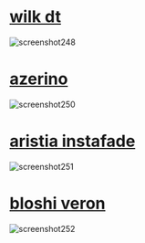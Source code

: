  # [wilk dt](https://cdn.discordapp.com/attachments/1035667154781085828/1165777095218188348/WWW.osk?ex=65481586&is=6535a086&hm=00dec9e1c086515fae321afca06d7fdbfee5711b96428765c70de2a84ae2f372&)
 ![screenshot248](https://github.com/bloshiowo/skins/assets/68192018/9650cd5d-ea10-4bdd-9ab9-b5aa90125338)
 # [azerino](https://cdn.discordapp.com/attachments/1035667154781085828/1165777785441230933/azerinoxd.osk?ex=6548162b&is=6535a12b&hm=535f664d3cab9e7adca14bc48c1e0cb553ac67d0bfdbd82b0b13c7f607f2eb56&)
 ![screenshot250](https://github.com/bloshiowo/skins/assets/68192018/a4cf10e0-8fcc-46f4-a1ae-c4bd5498c879)
 # [aristia instafade](https://cdn.discordapp.com/attachments/1035667154781085828/1165778037539876864/Aristia_-_instafade.osk?ex=65481667&is=6535a167&hm=79a3fc0e87999ad20721a9faf86069e5256f649d66f0d86f35b243174ed3bd1c&)
 ![screenshot251](https://github.com/bloshiowo/skins/assets/68192018/87e51a01-37d3-4284-b01d-4cf38b02cb6d)
 # [bloshi veron](https://cdn.discordapp.com/attachments/1035667154781085828/1165778406500208650/mathi_whypan_Veron_edit.osk?ex=654816bf&is=6535a1bf&hm=6d501b63b06aa8a7bedce50fd42af89ea51758c1f7aca6d53215fd88faaff746&)
 ![screenshot252](https://github.com/bloshiowo/skins/assets/68192018/b2f40499-df59-4cee-957e-7651b2cef8df)
